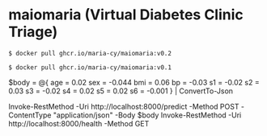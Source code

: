 # maiomaria (Virtual Diabetes Clinic Triage)

`$ docker pull ghcr.io/maria-cy/maiomaria:v0.2`

`$ docker pull ghcr.io/maria-cy/maiomaria:v0.1`

$body = @{
    age = 0.02
    sex = -0.044
    bmi = 0.06
    bp = -0.03
    s1 = -0.02
    s2 = 0.03
    s3 = -0.02
    s4 = 0.02
    s5 = 0.02
    s6 = -0.001
} | ConvertTo-Json

Invoke-RestMethod -Uri http://localhost:8000/predict -Method POST -ContentType "application/json" -Body $body
Invoke-RestMethod -Uri http://localhost:8000/health -Method GET
